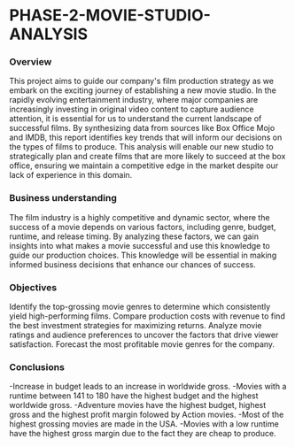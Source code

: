 # PHASE-2-MOVIE-STUDIO-ANALYSIS

### Overview
This project aims to guide our company's film production strategy as we embark on the exciting journey of establishing a new movie studio. In the rapidly evolving entertainment industry, where major companies are increasingly investing in original video content to capture audience attention, it is essential for us to understand the current landscape of successful films. By synthesizing data from sources like Box Office Mojo and IMDB, this report identifies key trends that will inform our decisions on the types of films to produce. This analysis will enable our new studio to strategically plan and create films that are more likely to succeed at the box office, ensuring we maintain a competitive edge in the market despite our lack of experience in this domain.

### Business understanding
The film industry is a highly competitive and dynamic sector, where the success of a movie depends on various factors, including genre, budget, runtime, and release timing. By analyzing these factors, we can gain insights into what makes a movie successful and use this knowledge to guide our production choices. This knowledge will be essential in making informed business decisions that enhance our chances of success.

### Objectives
Identify the top-grossing movie genres to determine which consistently yield high-performing films.
Compare production costs with revenue to find the best investment strategies for maximizing returns.
Analyze movie ratings and audience preferences to uncover the factors that drive viewer satisfaction.
Forecast the most profitable movie genres for the company.

### Conclusions
-Increase in budget leads to an increase in worldwide gross.
-Movies with a runtime between 141 to 180 have the highest budget and the highest worldwide gross.
-Adventure movies have the highest budget, highest gross and the highest profit margin folowed by Action movies.
-Most of the highest grossing movies are made in the USA.
-Movies with a low runtime have the highest gross margin due to the fact they are cheap to produce.

